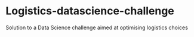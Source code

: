 # Logistics-datascience-challenge
Solution to a Data Science challenge aimed at optimising logistics choices
